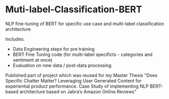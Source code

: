 # Muti-label-Classification-BERT
NLP fine-tuning of BERT for specific use case and multi-label classification architecture

Includes:
- Data Engineering steps for pre training
- BERT Fine Tuning code (for multi-label specificts - categories and sentiment at once)
- Evaluation on new data / post-data processing

Published part of project which was reused for my Master Thesis "Does Specific Chatter Matter? Leveraging User Generated Content for experiential product performance.
Case Study of implementing NLP BERT-based architecture based on Jabra’s Amazon Online Reviews"
